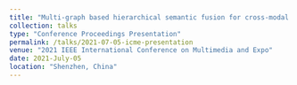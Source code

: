 ```yaml
---
title: "Multi-graph based hierarchical semantic fusion for cross-modal representation"
collection: talks
type: "Conference Proceedings Presentation"
permalink: /talks/2021-07-05-icme-presentation
venue: "2021 IEEE International Conference on Multimedia and Expo"
date: 2021-July-05
location: "Shenzhen, China"
---
```


